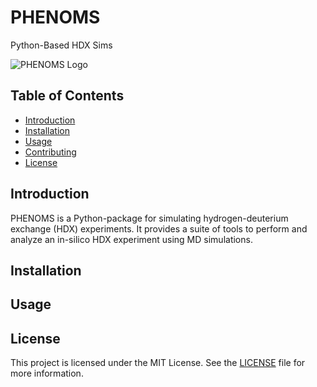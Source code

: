 # PHENOMS

Python-Based HDX Sims

![PHENOMS Logo](./assets/logo.png)

## Table of Contents
- [Introduction](#introduction)
- [Installation](#installation)
- [Usage](#usage)
- [Contributing](#contributing)
- [License](#license)

## Introduction
PHENOMS is a Python-package for simulating hydrogen-deuterium exchange (HDX) experiments. It provides a suite of tools to perform and analyze an in-silico HDX experiment using MD simulations.

## Installation


## Usage


## License
This project is licensed under the MIT License. See the [LICENSE](./LICENSE) file for more information.